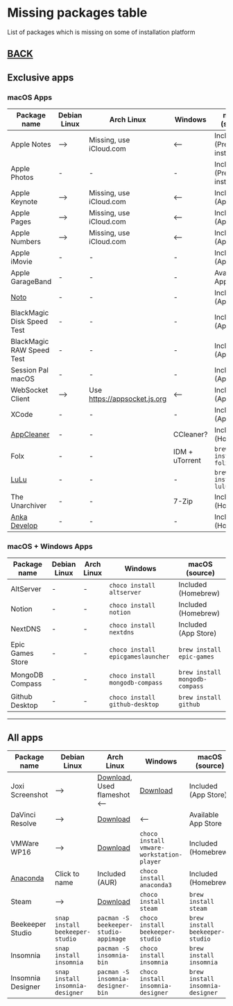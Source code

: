 # Missing packages table

List of packages which is missing on some of installation platform

## [BACK](../MISSING.md)

## Exclusive apps

### macOS Apps

| Package name                                     | Debian Linux | Arch Linux                     | Windows        | macOS (source)           |
| ------------------------------------------------ | ------------ | ------------------------------ | -------------- | ------------------------ |
| Apple Notes                                      | -->          | Missing, use iCloud.com        | <--            | Included (Pre-installed) |
| Apple Photos                                     | -            | -                              | -              | Included (Pre-installed) |
| Apple Keynote                                    | -->          | Missing, use iCloud.com        | <--            | Included (App Store)     |
| Apple Pages                                      | -->          | Missing, use iCloud.com        | <--            | Included (App Store)     |
| Apple Numbers                                    | -->          | Missing, use iCloud.com        | <--            | Included (App Store)     |
| Apple iMovie                                     | -            | -                              | -              | Included (App Store)     |
| Apple GarageBand                                 | -            | -                              | -              | Available in App Store   |
| [Noto](https://noto.ink/)                        | -            | -                              | -              | Included (App Store)     |
| BlackMagic Disk Speed Test                       | -            | -                              | -              | Included (App Store)     |
| BlackMagic RAW Speed Test                        | -            | -                              | -              | Included (App Store)     |
| Session Pal macOS                                | -            | -                              | -              | Included (App Store)     |
| WebSocket Client                                 | -->          | Use <https://appsocket.js.org> | <--            | Included (App Store)     |
| XCode                                            | -            | -                              | -              | Included (App Store)     |
| [AppCleaner](http://freemacsoft.net)             | -            | -                              | CCleaner?      | Included (Homebrew)      |
| Folx                                             | -            | -                              | IDM + uTorrent | `brew install folx`      |
| [LuLu](https://github.com/objective-see/LuLu)    | -            | -                              | -              | `brew install lulu`      |
| The Unarchiver                                   | -            | -                              | 7-Zip          | Included (Homebrew)      |
| [Anka Develop](https://veertu.com/anka-develop/) | -            | -                              | -              | Included (Homebrew)      |

### macOS + Windows Apps

| Package name     | Debian Linux | Arch Linux | Windows                           | macOS (source)                 |
| ---------------- | ------------ | ---------- | --------------------------------- | ------------------------------ |
| AltServer        | -            | -          | `choco install altserver`         | Included (Homebrew)            |
| Notion           | -            | -          | `choco install notion`            | Included (Homebrew)            |
| NextDNS          | -            | -          | `choco install nextdns`           | Included (App Store)           |
| Epic Games Store | -            | -          | `choco install epicgameslauncher` | `brew install epic-games`      |
| MongoDB Compass  | -            | -          | `choco install mongodb-compass`   | `brew install mongodb-compass` |
| Github Desktop   | -            | -          | `choco install github-desktop`    | `brew install github`          |

---

## All apps

| Package name                                                   | Debian Linux                     | Arch Linux                                                                                                            | Windows                                   | macOS (source)                   |
| -------------------------------------------------------------- | -------------------------------- | --------------------------------------------------------------------------------------------------------------------- | ----------------------------------------- | -------------------------------- |
| Joxi Screenshot                                                | -->                              | [Download](http://joxi.ru/download/), Used flameshot <--                                                              | [Download](http://joxi.ru/download/)      | Included (App Store)             |
| DaVinci Resolve                                                | -->                              | [Download](https://www.blackmagicdesign.com/ru/products/davinciresolve/)                                              | <--                                       | Available App Store              |
| VMWare WP16                                                    | -->                              | [Download](https://my.vmware.com/en/web/vmware/downloads/details?downloadGroup=PLAYER-1610&productId=1039&rPId=55792) | `choco install vmware-workstation-player` | Included (Homebrew)              |
| [Anaconda](https://www.anaconda.com/products/individual#linux) | Click to name                    | Included (AUR)                                                                                                        | `choco install anaconda3`                 | Included (Homebrew)              |
| Steam                                                          | -->                              | [Download](https://store.steampowered.com/about/Steam)                                                                | `choco install steam`                     | `brew install steam`             |
| Beekeeper Studio                                               | `snap install beekeeper-studio`  | `pacman -S beekeeper-studio-appimage`                                                                                 | `choco install beekeeper-studio`          | `brew install beekeeper-studio`  |
| Insomnia                                                       | `snap install insomnia`          | `pacman -S insomnia-bin`                                                                                              | `choco install insomnia`                  | `brew install insomnia`          |
| Insomnia Designer                                              | `snap install insomnia-designer` | `pacman -S insomnia-designer-bin`                                                                                     | `choco install insomnia-designer`         | `brew install insomnia-designer` |
